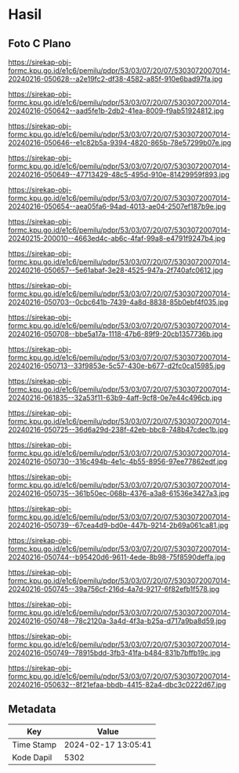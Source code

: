 # Hasil

## Foto C Plano

https://sirekap-obj-formc.kpu.go.id/e1c6/pemilu/pdpr/53/03/07/20/07/5303072007014-20240216-050628--a2e19fc2-df38-4582-a85f-910e6bad97fa.jpg

https://sirekap-obj-formc.kpu.go.id/e1c6/pemilu/pdpr/53/03/07/20/07/5303072007014-20240216-050642--aad5fe1b-2db2-41ea-8009-f9ab51924812.jpg

https://sirekap-obj-formc.kpu.go.id/e1c6/pemilu/pdpr/53/03/07/20/07/5303072007014-20240216-050646--e1c82b5a-9394-4820-865b-78e57299b07e.jpg

https://sirekap-obj-formc.kpu.go.id/e1c6/pemilu/pdpr/53/03/07/20/07/5303072007014-20240216-050649--47713429-48c5-495d-910e-81429959f893.jpg

https://sirekap-obj-formc.kpu.go.id/e1c6/pemilu/pdpr/53/03/07/20/07/5303072007014-20240216-050654--aea05fa6-94ad-4013-ae04-2507ef187b9e.jpg

https://sirekap-obj-formc.kpu.go.id/e1c6/pemilu/pdpr/53/03/07/20/07/5303072007014-20240215-200010--4663ed4c-ab6c-4faf-99a8-e4791f9247b4.jpg

https://sirekap-obj-formc.kpu.go.id/e1c6/pemilu/pdpr/53/03/07/20/07/5303072007014-20240216-050657--5e61abaf-3e28-4525-947a-2f740afc0612.jpg

https://sirekap-obj-formc.kpu.go.id/e1c6/pemilu/pdpr/53/03/07/20/07/5303072007014-20240216-050703--0cbc641b-7439-4a8d-8838-85b0ebf4f035.jpg

https://sirekap-obj-formc.kpu.go.id/e1c6/pemilu/pdpr/53/03/07/20/07/5303072007014-20240216-050708--bbe5a17a-1118-47b6-89f9-20cb1357736b.jpg

https://sirekap-obj-formc.kpu.go.id/e1c6/pemilu/pdpr/53/03/07/20/07/5303072007014-20240216-050713--33f9853e-5c57-430e-b677-d2fc0ca15985.jpg

https://sirekap-obj-formc.kpu.go.id/e1c6/pemilu/pdpr/53/03/07/20/07/5303072007014-20240216-061835--32a53f11-63b9-4aff-9cf8-0e7e44c496cb.jpg

https://sirekap-obj-formc.kpu.go.id/e1c6/pemilu/pdpr/53/03/07/20/07/5303072007014-20240216-050725--36d6a29d-238f-42eb-bbc8-748b47cdec1b.jpg

https://sirekap-obj-formc.kpu.go.id/e1c6/pemilu/pdpr/53/03/07/20/07/5303072007014-20240216-050730--316c494b-4e1c-4b55-8956-97ee77862edf.jpg

https://sirekap-obj-formc.kpu.go.id/e1c6/pemilu/pdpr/53/03/07/20/07/5303072007014-20240216-050735--361b50ec-068b-4376-a3a8-61536e3427a3.jpg

https://sirekap-obj-formc.kpu.go.id/e1c6/pemilu/pdpr/53/03/07/20/07/5303072007014-20240216-050739--67cea4d9-bd0e-447b-9214-2b69a061ca81.jpg

https://sirekap-obj-formc.kpu.go.id/e1c6/pemilu/pdpr/53/03/07/20/07/5303072007014-20240216-050744--b95420d6-9611-4ede-8b98-75f8590deffa.jpg

https://sirekap-obj-formc.kpu.go.id/e1c6/pemilu/pdpr/53/03/07/20/07/5303072007014-20240216-050745--39a756cf-216d-4a7d-9217-6f82efb1f578.jpg

https://sirekap-obj-formc.kpu.go.id/e1c6/pemilu/pdpr/53/03/07/20/07/5303072007014-20240216-050748--78c2120a-3a4d-4f3a-b25a-d717a9ba8d59.jpg

https://sirekap-obj-formc.kpu.go.id/e1c6/pemilu/pdpr/53/03/07/20/07/5303072007014-20240216-050749--78915bdd-3fb3-41fa-b484-831b7bffb19c.jpg

https://sirekap-obj-formc.kpu.go.id/e1c6/pemilu/pdpr/53/03/07/20/07/5303072007014-20240216-050632--8f21efaa-bbdb-4415-82a4-dbc3c0222d67.jpg


## Metadata

| Key        | Value               |
| ---------- | ------------------- |
| Time Stamp | 2024-02-17 13:05:41 |
| Kode Dapil | 5302                |



